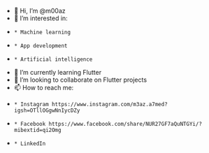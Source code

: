 - 👋 Hi, I’m @m00az
- 👀 I’m interested in:
-     * Machine learning
-     * App development
-     * Artificial intelligence 
- 🌱 I’m currently learning Flutter 
- 💞️ I’m looking to collaborate on Flutter projects
- 📫 How to reach me:
-     * Instagram https://www.instagram.com/m3az.a7med?igsh=OTllOGgwNnIycDZy
-     * Facebook https://www.facebook.com/share/NUR27GF7aQuNTGYi/?mibextid=qi2Omg
-     * LinkedIn 


<!---
m00az/m00az is a ✨ special ✨ repository because its `README.md` (this file) appears on your GitHub profile.
You can click the Preview link to take a look at your changes.
--->
